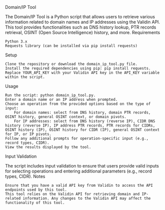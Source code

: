 Domain/IP Tool

The Domain/IP Tool is a Python script that allows users to retrieve various information related to domain names and IP addresses using the Validin API. This tool provides functionalities such as DNS history lookup, PTR records retrieval, OSINT (Open Source Intelligence) history, and more.
Requirements

    Python 3.x
    Requests library (can be installed via pip install requests)

Setup

    Clone the repository or download the domain_ip_tool.py file.
    Install the required dependencies using pip: pip install requests.
    Replace YOUR_API_KEY with your Validin API key in the API_KEY variable within the script.

Usage

    Run the script: python domain_ip_tool.py.
    Enter a domain name or an IP address when prompted.
    Choose an operation from the provided options based on the type of input:
        For domain names: select from DNS history, domain PTR records, OSINT history, general OSINT context, or domain pivots.
        For IP addresses: select from DNS history (reverse IP), CIDR DNS history (reverse IP), IP address PTR records, PTR records for CIDRs, OSINT history (IP), OSINT history for CIDR (IP), general OSINT context for IP, or IP pivots.
    Follow any additional prompts for operation-specific input (e.g., record types, CIDR).
    View the results displayed by the tool.

Input Validation

The script includes input validation to ensure that users provide valid inputs for selecting operations and entering additional parameters (e.g., record types, CIDR).
Notes

    Ensure that you have a valid API key from Validin to access the API endpoints used by this tool.
    This tool relies on the Validin API for retrieving domain and IP-related information. Any changes to the Validin API may affect the functionality of this tool.

